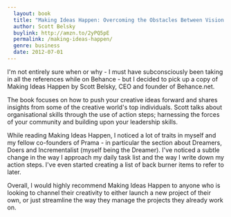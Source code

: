 ```yaml
---
  layout: book
  title: "Making Ideas Happen: Overcoming the Obstacles Between Vision and Reality"
  author: Scott Belsky
  buylink: http://amzn.to/2yPQ5pE
  permalink: /making-ideas-happen/
  genre: business
  date: 2012-07-01
---
```


I'm not entirely sure when or why - I must have subconsciously been taking in all the references while on Behance - but I decided to pick up a copy of Making Ideas Happen by Scott Belsky, CEO and founder of Behance.net.

The book focuses on how to push your creative ideas forward and shares insights from some of the creative world's top individuals. Scott talks about organisational skills through the use of action steps; harnessing the forces of your community and building upon your leadership skills.

While reading Making Ideas Happen, I noticed a lot of traits in myself and my fellow co-founders of Prama - in particular the section about Dreamers, Doers and Incrementalist (myself being the Dreamer). I've noticed a subtle change in the way I approach my daily task list and the way I write down my action steps. I've even started creating a list of back burner items to refer to later.

Overall, I would highly recommend Making Ideas Happen to anyone who is looking to channel their creativity to either launch a new project of their own, or just streamline the way they manage the projects they already work on.
